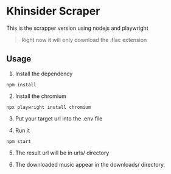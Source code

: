# Khinsider Scraper

This is the scrapper version using nodejs and playwright

> Right now it will only download the .flac extension

## Usage

1. Install the dependency
```console
npm install
```

2. Install the chromium
```console
npx playwright install chromium
```
3. Put your target url into the .env file

4. Run it
```console
npm start
```

5. The result url will be in urls/ directory

6. The downloaded music appear in the downloads/ directory.

